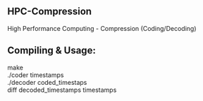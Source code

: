 HPC-Compression
---------------

High Performance Computing - Compression (Coding/Decoding)

Compiling & Usage:
------------------
make <br>
./coder timestamps <br>
./decoder coded_timestaps <br>
diff decoded_timestamps timestamps
